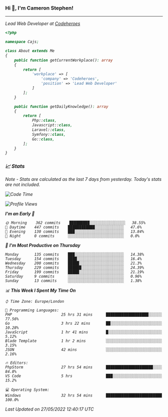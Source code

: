 ### Hi 👋, I'm Cameron Stephen!
<hr>
<p><em>Lead Web Developer at <a href="https://codeheroes.co.uk">Codeheroes</a></p>


```php
<?php

namespace Cajs;

class About extends Me
{
    public function getCurrentWorkplace(): array
    {
        return [
            'workplace' => [
                'company' => 'Codeheroes',
                'position' => 'Lead Web Developer'
            ]
        ];
    }

    public function getDailyKnowledge(): array
    {
        return [
            Php::class,
            Javascript::class,
            Laravel::class,
            Symfony::class,
            Go::class,
        ];
    }
}
```

### 📈 Stats
<p><em>Note - Stats are calculated as the last 7 days from yesterday. Today's stats are not included.</em></p>


<!--START_SECTION:waka-->
![Code Time](http://img.shields.io/badge/Code%20Time-2%2C915%20hrs%2010%20mins-blue)

![Profile Views](http://img.shields.io/badge/Profile%20Views-0-blue)

**I'm an Early 🐤** 

```text
🌞 Morning    362 commits    █████████░░░░░░░░░░░░░░░░   38.55% 
🌆 Daytime    447 commits    ████████████░░░░░░░░░░░░░   47.6% 
🌃 Evening    130 commits    ███░░░░░░░░░░░░░░░░░░░░░░   13.84% 
🌙 Night      0 commits      ░░░░░░░░░░░░░░░░░░░░░░░░░   0.0%

```
📅 **I'm Most Productive on Thursday** 

```text
Monday       135 commits    ███░░░░░░░░░░░░░░░░░░░░░░   14.38% 
Tuesday      154 commits    ████░░░░░░░░░░░░░░░░░░░░░   16.4% 
Wednesday    200 commits    █████░░░░░░░░░░░░░░░░░░░░   21.3% 
Thursday     229 commits    ██████░░░░░░░░░░░░░░░░░░░   24.39% 
Friday       199 commits    █████░░░░░░░░░░░░░░░░░░░░   21.19% 
Saturday     9 commits      ░░░░░░░░░░░░░░░░░░░░░░░░░   0.96% 
Sunday       13 commits     ░░░░░░░░░░░░░░░░░░░░░░░░░   1.38%

```


📊 **This Week I Spent My Time On** 

```text
⌚︎ Time Zone: Europe/London

💬 Programming Languages: 
PHP                      25 hrs 31 mins      ███████████████████░░░░░░   77.56% 
Go                       3 hrs 22 mins       ██░░░░░░░░░░░░░░░░░░░░░░░   10.28% 
JavaScript               1 hr 41 mins        █░░░░░░░░░░░░░░░░░░░░░░░░   5.12% 
Blade Template           1 hr 2 mins         ░░░░░░░░░░░░░░░░░░░░░░░░░   3.15% 
JSON                     42 mins             ░░░░░░░░░░░░░░░░░░░░░░░░░   2.16%

🔥 Editors: 
PhpStorm                 27 hrs 54 mins      █████████████████████░░░░   84.8% 
VS Code                  5 hrs               ███░░░░░░░░░░░░░░░░░░░░░░   15.2%

💻 Operating System: 
Windows                  32 hrs 54 mins      █████████████████████████   100.0%

```


 Last Updated on 27/05/2022 12:40:17 UTC
<!--END_SECTION:waka-->
